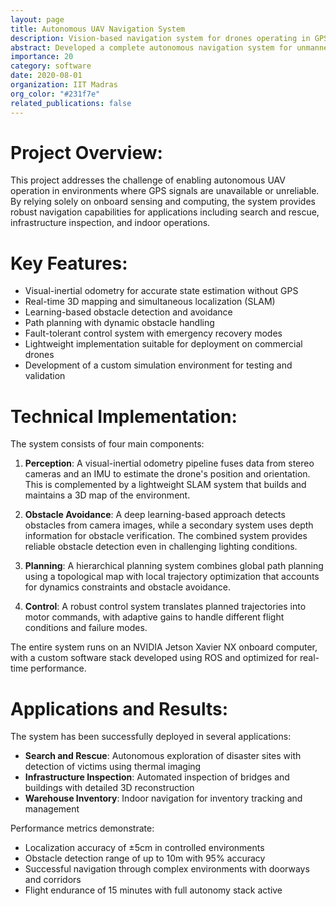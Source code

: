 ```yaml
---
layout: page
title: Autonomous UAV Navigation System
description: Vision-based navigation system for drones operating in GPS-denied environments
abstract: Developed a complete autonomous navigation system for unmanned aerial vehicles (UAVs) capable of operating in GPS-denied environments using only onboard sensors. The system integrates visual-inertial odometry, SLAM, and learning-based obstacle avoidance to enable robust flight in challenging indoor and outdoor environments, with successful demonstrations in search and rescue scenarios, infrastructure inspection, and warehouse inventory management.
importance: 20
category: software
date: 2020-08-01
organization: IIT Madras
org_color: "#231f7e"
related_publications: false
---
```


# Project Overview:

This project addresses the challenge of enabling autonomous UAV operation in environments where GPS signals are unavailable or unreliable. By relying solely on onboard sensing and computing, the system provides robust navigation capabilities for applications including search and rescue, infrastructure inspection, and indoor operations.

# Key Features:

- Visual-inertial odometry for accurate state estimation without GPS
- Real-time 3D mapping and simultaneous localization (SLAM)
- Learning-based obstacle detection and avoidance
- Path planning with dynamic obstacle handling
- Fault-tolerant control system with emergency recovery modes
- Lightweight implementation suitable for deployment on commercial drones
- Development of a custom simulation environment for testing and validation

# Technical Implementation:

The system consists of four main components:

1. **Perception**: A visual-inertial odometry pipeline fuses data from stereo cameras and an IMU to estimate the drone's position and orientation. This is complemented by a lightweight SLAM system that builds and maintains a 3D map of the environment.

2. **Obstacle Avoidance**: A deep learning-based approach detects obstacles from camera images, while a secondary system uses depth information for obstacle verification. The combined system provides reliable obstacle detection even in challenging lighting conditions.

3. **Planning**: A hierarchical planning system combines global path planning using a topological map with local trajectory optimization that accounts for dynamics constraints and obstacle avoidance.

4. **Control**: A robust control system translates planned trajectories into motor commands, with adaptive gains to handle different flight conditions and failure modes.

The entire system runs on an NVIDIA Jetson Xavier NX onboard computer, with a custom software stack developed using ROS and optimized for real-time performance.

# Applications and Results:

The system has been successfully deployed in several applications:

- **Search and Rescue**: Autonomous exploration of disaster sites with detection of victims using thermal imaging
- **Infrastructure Inspection**: Automated inspection of bridges and buildings with detailed 3D reconstruction
- **Warehouse Inventory**: Indoor navigation for inventory tracking and management

Performance metrics demonstrate:
- Localization accuracy of ±5cm in controlled environments
- Obstacle detection range of up to 10m with 95% accuracy
- Successful navigation through complex environments with doorways and corridors
- Flight endurance of 15 minutes with full autonomy stack active